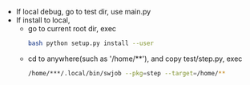 
- If local debug, go to test dir, use main.py
- If install to local, 
  - go to current root dir, exec 
    ```bash 
    bash python setup.py install --user
    ```
  - cd to anywhere(such as '/home/**'), and copy test/step.py, exec
    ```bash
    /home/***/.local/bin/swjob --pkg=step --target=/home/**
    ```